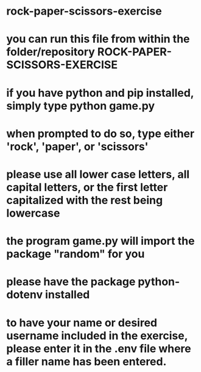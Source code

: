 # rock-paper-scissors-exercise

# you can run this file from within the folder/repository ROCK-PAPER-SCISSORS-EXERCISE
# if you have python and pip installed, simply type python game.py
# when prompted to do so, type either 'rock', 'paper', or 'scissors'
# please use all lower case letters, all capital letters, or the first letter capitalized with the rest being lowercase
# the program game.py will import the package "random" for you
# please have the package python-dotenv installed
# to have your name or desired username included in the exercise, please enter it in the .env file where a filler name has been entered.
